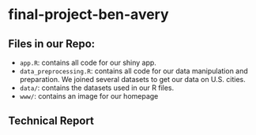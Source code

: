 # final-project-ben-avery

## Files in our Repo:
- `app.R`: contains all code for our shiny app.
- `data_preprocessing.R`: contains all code for our data manipulation and preparation. We joined several datasets to get our data on U.S. cities.
- `data/`: contains the datasets used in our R files.
- `www/`: contains an image for our homepage

## Technical Report
